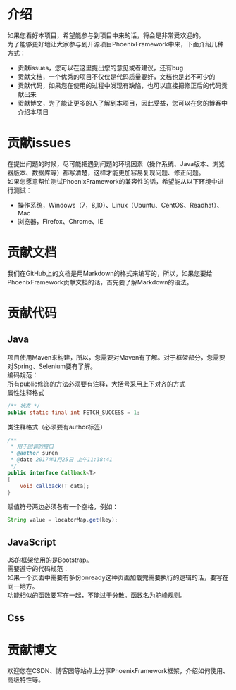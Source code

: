 # 介绍
如果您看好本项目，希望能参与到项目中来的话，将会是非常受欢迎的。  
为了能够更好地让大家参与到开源项目PhoenixFramework中来，下面介绍几种方式：
* 贡献issues，您可以在这里提出您的意见或者建议，还有bug
* 贡献文档，一个优秀的项目不仅仅是代码质量要好，文档也是必不可少的
* 贡献代码，如果您在使用的过程中发现有缺陷，也可以直接把修正后的代码贡献出来
* 贡献博文，为了能让更多的人了解到本项目，因此受益，您可以在您的博客中介绍本项目
# 贡献issues
在提出问题的时候，尽可能把遇到问题的环境因素（操作系统、Java版本、浏览器版本、数据库等）都写清楚，这样才能更加容易复现问题、修正问题。  
如果您愿意帮忙测试PhoenixFramework的兼容性的话，希望能从以下环境中进行测试：
* 操作系统，Windows（7，8,10）、Linux（Ubuntu、CentOS、Readhat）、Mac
* 浏览器，Firefox、Chrome、IE
# 贡献文档
我们在GitHub上的文档是用Markdown的格式来编写的，所以，如果您要给PhoenixFramework贡献文档的话，首先要了解Markdown的语法。
# 贡献代码
## Java
项目使用Maven来构建，所以，您需要对Maven有了解。对于框架部分，您需要对Spring、Selenium要有了解。  
编码规范：  
所有public修饰的方法必须要有注释，大括号采用上下对齐的方式  
属性注释格式  
````java
/** 状态 */
public static final int FETCH_SUCCESS = 1;
````
类注释格式（必须要有author标签）   
````java
/**
 * 用于回调的接口
 * @author suren
 * @date 2017年1月25日 上午11:38:41
 */
public interface Callback<T>
{
	void callback(T data);
}
````
赋值符号两边必须各有一个空格，例如：  
````java
String value = locatorMap.get(key);
````
## JavaScript
JS的框架使用的是Bootstrap。  
需要遵守的代码规范：  
如果一个页面中需要有多份onready这种页面加载完需要执行的逻辑的话，要写在同一地方。  
功能相似的函数要写在一起，不能过于分散。函数名为驼峰规则。
## Css
# 贡献博文
欢迎您在CSDN、博客园等站点上分享PhoenixFramework框架，介绍如何使用、高级特性等。
